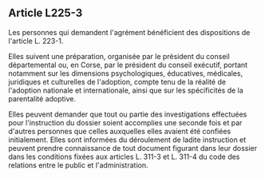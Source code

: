## Article L225-3

Les personnes qui demandent l'agrément bénéficient des dispositions de l'article L. 223-1.

Elles suivent une préparation, organisée par le président du conseil départemental ou, en Corse, par le
président du conseil exécutif, portant notamment sur les dimensions psychologiques, éducatives, médicales,
juridiques et culturelles de l'adoption, compte tenu de la réalité de l'adoption nationale et internationale, ainsi
que sur les spécificités de la parentalité adoptive.

Elles peuvent demander que tout ou partie des investigations effectuées pour l'instruction du dossier soient
accomplies une seconde fois et par d'autres personnes que celles auxquelles elles avaient été confiées
initialement. Elles sont informées du déroulement de ladite instruction et peuvent prendre connaissance de
tout document figurant dans leur dossier dans les conditions fixées aux articles L. 311-3 et L. 311-4 du code
des relations entre le public et l'administration.

